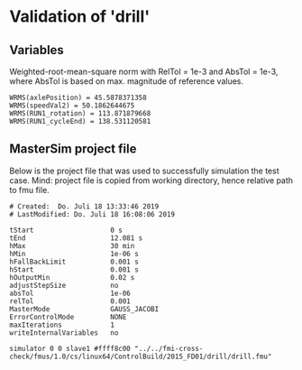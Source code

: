 # Validation of 'drill'

## Variables
Weighted-root-mean-square norm with RelTol = 1e-3 and AbsTol = 1e-3, where
AbsTol is based on max. magnitude of reference values.

```
WRMS(axlePosition) = 45.5878371358
WRMS(speedVal2) = 50.1862644675
WRMS(RUN1_rotation) = 113.871879668
WRMS(RUN1_cycleEnd) = 138.531120581
```

## MasterSim project file

Below is the project file that was used to successfully simulation the test case.
Mind: project file is copied from working directory, hence relative path to fmu file.

```
# Created:	Do. Juli 18 13:33:46 2019
# LastModified:	Do. Juli 18 16:08:06 2019

tStart                   0 s
tEnd                     12.081 s
hMax                     30 min
hMin                     1e-06 s
hFallBackLimit           0.001 s
hStart                   0.001 s
hOutputMin               0.02 s
adjustStepSize           no
absTol                   1e-06
relTol                   0.001
MasterMode               GAUSS_JACOBI
ErrorControlMode         NONE
maxIterations            1
writeInternalVariables   no

simulator 0 0 slave1 #ffff8c00 "../../fmi-cross-check/fmus/1.0/cs/linux64/ControlBuild/2015_FD01/drill/drill.fmu"


```

